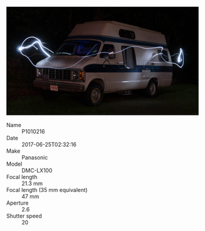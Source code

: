 [![P1010216](/photos/hd/P1010216.jpg)](/photos/full/P1010216.jpg?raw=true)

<dl>
  <dt>Name</dt>
  <dd>P1010216</dd>
  <dt>Date</dt>
  <dd>2017-06-25T02:32:16</dd>
  <dt>Make</dt>
  <dd>Panasonic</dd>
  <dt>Model</dt>
  <dd>DMC-LX100</dd>
  <dt>Focal length</dt>
  <dd>21.3 mm</dd>
  <dt>Focal length (35 mm equivalent)</dt>
  <dd>47 mm</dd>
  <dt>Aperture</dt>
  <dd>2.6</dd>
  <dt>Shutter speed</dt>
  <dd>20</dd>
</dl>
